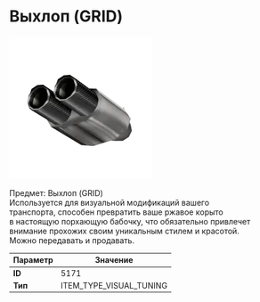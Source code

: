 # Выхлоп (GRID)

![Item Image](../img/5171.webp?raw=true)

Предмет: Выхлоп (GRID)<br>Используется для визуальной модификаций вашего<br>транспорта, способен превратить ваше ржавое корыто<br>в настоящую порхающую бабочку, что обязательно привлечет<br>внимание прохожих своим уникальным стилем и красотой.<br>Можно передавать и продавать.


| Параметр | Значение |
|----------|----------|
| **ID** | 5171 |
| **Тип** | ITEM_TYPE_VISUAL_TUNING |


